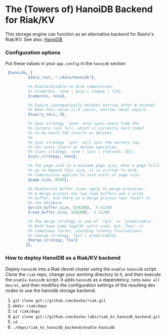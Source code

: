 # The (Towers of) HanoiDB Backend for Riak/KV

This storage engine can function as an alternative backend for Basho's Riak/KV.
See also: [HanoiDB](https://github.com/basho/hanoidb)

### Configuration options
Put these values in your `app.config` in the `hanoidb` section

```erlang
 {hanoidb, [
          {data_root, "./data/hanoidb"},

          %% Enable/disable on-disk compression.
          %% {compress, none | gzip | snappy | lz4},
          {compress, none},

          %% Expire (automatically delete) entries after N seconds.
          %% When this value is 0 (zero), entries never expire.
          {expiry_secs, 0},

          %% Sync strategy `none' only syncs every time the
          %% nursery runs full, which is currently hard coded
          %% to be evert 256 inserts or deletes.
          %%
          %% Sync strategy `sync' will sync the nursery log
          %% for every insert or delete operation.
          %% {sync_strategy, none | sync | {seconds, N}},
          {sync_strategy, none},

          %% The page size is a minimum page size, when a page fills
          %% up to beyond this size, it is written to disk.
          %% Compression applies to such units of page size.
          {page_size, 8192},

          %% Read/write buffer sizes apply to merge processes.
          %% A merge process has two read buffers and a write
          %% buffer, and there is a merge process *per level* in
          %% the database.
          {write_buffer_size, 524288},  % 512kB
          {read_buffer_size, 524288},  % 512kB

          %% The merge strategy is one of `fast' or `predictable'.
          %% Both have same log2(N) worst case, but `fast' is
          %% sometimes faster; yielding latency fluctuations.
          %% {merge_strategy, fast | predictable}
          {merge_strategy, fast}
         ]},
```

### How to deploy HanoiDB as a Riak/KV backend

Deploy `hanoidb` into a Riak devrel cluster using the `enable-hanoidb`
script. Clone the `riak` repo, change your working directory to it, and then
execute the `enable-hanoidb` script. It adds `hanoidb` as a dependency, runs
`make all devrel`, and then modifies the configuration settings of the
resulting dev nodes to use the hanoidb storage backend.

1. `git clone git://github.com/basho/riak.git`
1. `mkdir riak/deps`
1. `cd riak/deps`
1. `git clone git://github.com/basho-labs/riak_kv_hanoidb_backend.git`
1. `cd ..`
1. `./deps/riak_kv_hanoidb_backend/enable-hanoidb`
